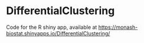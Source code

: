 # DifferentialClustering
Code for the R shiny app, available at https://monash-biostat.shinyapps.io/DifferentialClustering/
